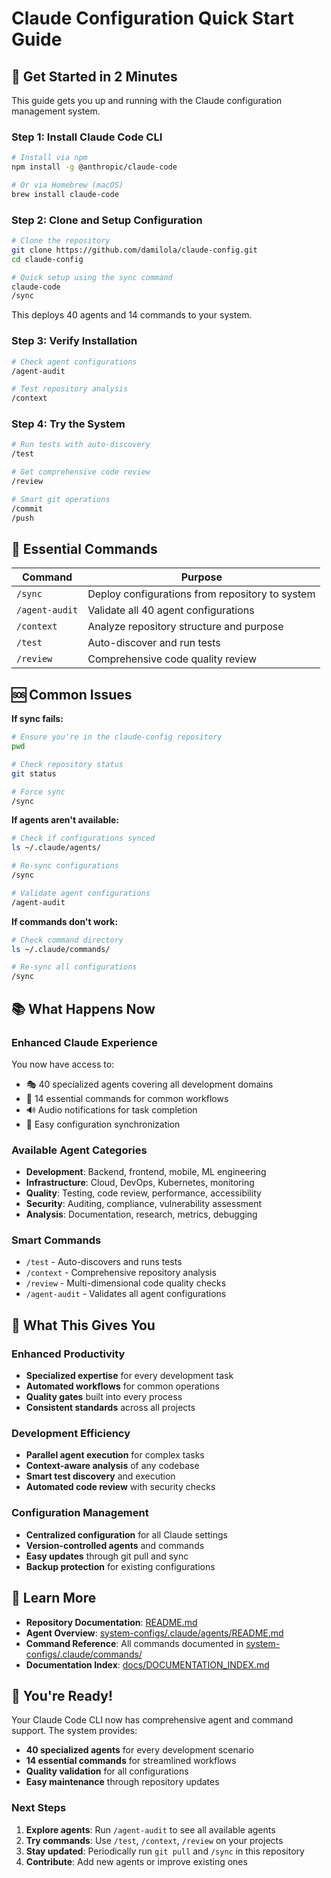 # Claude Configuration Quick Start Guide

## 🚀 Get Started in 2 Minutes

This guide gets you up and running with the Claude configuration management system.

### Step 1: Install Claude Code CLI
```bash
# Install via npm
npm install -g @anthropic/claude-code

# Or via Homebrew (macOS)
brew install claude-code
```

### Step 2: Clone and Setup Configuration
```bash
# Clone the repository
git clone https://github.com/damilola/claude-config.git
cd claude-config

# Quick setup using the sync command
claude-code
/sync
```
This deploys 40 agents and 14 commands to your system.

### Step 3: Verify Installation
```bash
# Check agent configurations
/agent-audit

# Test repository analysis
/context
```

### Step 4: Try the System
```bash
# Run tests with auto-discovery
/test

# Get comprehensive code review
/review

# Smart git operations
/commit
/push
```

## 🔧 Essential Commands

| Command | Purpose |
|---------|---------|
| `/sync` | Deploy configurations from repository to system |
| `/agent-audit` | Validate all 40 agent configurations |
| `/context` | Analyze repository structure and purpose |
| `/test` | Auto-discover and run tests |
| `/review` | Comprehensive code quality review |

## 🆘 Common Issues

**If sync fails:**
```bash
# Ensure you're in the claude-config repository
pwd

# Check repository status
git status

# Force sync
/sync
```

**If agents aren't available:**
```bash
# Check if configurations synced
ls ~/.claude/agents/

# Re-sync configurations
/sync

# Validate agent configurations
/agent-audit
```

**If commands don't work:**
```bash
# Check command directory
ls ~/.claude/commands/

# Re-sync all configurations
/sync
```

## 📚 What Happens Now

### Enhanced Claude Experience
You now have access to:
- 🎭 40 specialized agents covering all development domains
- 🔧 14 essential commands for common workflows
- 🔊 Audio notifications for task completion
- 🔄 Easy configuration synchronization

### Available Agent Categories
- **Development**: Backend, frontend, mobile, ML engineering
- **Infrastructure**: Cloud, DevOps, Kubernetes, monitoring
- **Quality**: Testing, code review, performance, accessibility
- **Security**: Auditing, compliance, vulnerability assessment
- **Analysis**: Documentation, research, metrics, debugging

### Smart Commands
- `/test` - Auto-discovers and runs tests
- `/context` - Comprehensive repository analysis
- `/review` - Multi-dimensional code quality checks
- `/agent-audit` - Validates all agent configurations

## 🎯 What This Gives You

### Enhanced Productivity
- **Specialized expertise** for every development task
- **Automated workflows** for common operations
- **Quality gates** built into every process
- **Consistent standards** across all projects

### Development Efficiency
- **Parallel agent execution** for complex tasks
- **Context-aware analysis** of any codebase
- **Smart test discovery** and execution
- **Automated code review** with security checks

### Configuration Management
- **Centralized configuration** for all Claude settings
- **Version-controlled agents** and commands
- **Easy updates** through git pull and sync
- **Backup protection** for existing configurations

## 📖 Learn More

- **Repository Documentation**: [README.md](README.md)
- **Agent Overview**: [system-configs/.claude/agents/README.md](system-configs/.claude/agents/README.md)
- **Command Reference**: All commands documented in [system-configs/.claude/commands/](system-configs/.claude/commands/)
- **Documentation Index**: [docs/DOCUMENTATION_INDEX.md](docs/DOCUMENTATION_INDEX.md)

## 🎉 You're Ready!

Your Claude Code CLI now has comprehensive agent and command support. The system provides:
- **40 specialized agents** for every development scenario
- **14 essential commands** for streamlined workflows
- **Quality validation** for all configurations
- **Easy maintenance** through repository updates

### Next Steps

1. **Explore agents**: Run `/agent-audit` to see all available agents
2. **Try commands**: Use `/test`, `/context`, `/review` on your projects
3. **Stay updated**: Periodically run `git pull` and `/sync` in this repository
4. **Contribute**: Add new agents or improve existing ones
